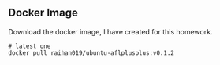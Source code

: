 
## Docker Image
Download the docker image, I have created for this homework.
```
# latest one
docker pull raihan019/ubuntu-aflplusplus:v0.1.2
```
